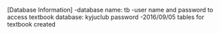 [Database Information]
-database name: tb
-user name and password to access textbook database: kyjuclub
                                                     password
-2016/09/05 tables for textbook created                                                 